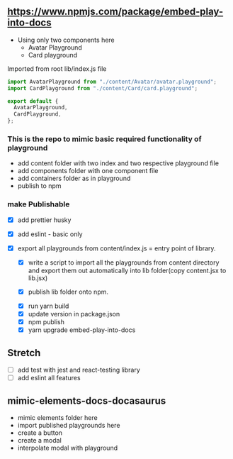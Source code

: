 ## https://www.npmjs.com/package/embed-play-into-docs

- Using only two components here
  - Avatar Playground
  - Card playground

Imported from root lib/index.js file

```js
import AvatarPlayground from "./content/Avatar/avatar.playground";
import CardPlayground from "./content/Card/card.playground";

export default {
  AvatarPlayground,
  CardPlayground,
};

```

### This is the repo to mimic basic required functionality of playground

- add content folder with two index and two respective playground file
- add components folder with one component file
- add containers folder as in playground
- publish to npm

### make Publishable

- [x] add prettier husky
- [x] add eslint - basic only
- [x] export all playgrounds from content/index.js = entry point of library.

  - [x] write a script to import all the playgrounds from content directory and export them out automatically into lib folder(copy content.jsx to lib.jsx)

  - [x] publish lib folder onto npm.
  <!-- Publish/Republish -->
  - [x] run yarn build
  - [x] update version in package.json
  - [x] npm publish
  <!-- Inside mimics docasaurus -->
  - [x] yarn upgrade embed-play-into-docs

## Stretch

- [ ] add test with jest and react-testing library
- [ ] add eslint all features

## mimic-elements-docs-docasaurus

- mimic elements folder here
- import published playgrounds here
- create a button
- create a modal
- interpolate modal with playground
